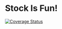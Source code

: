 # Stock Is Fun!

[![Coverage Status](https://coveralls.io/repos/github/alexskt123/stockisfun/badge.svg?branch=mocha)](https://coveralls.io/github/alexskt123/stockisfun?branch=mocha)

